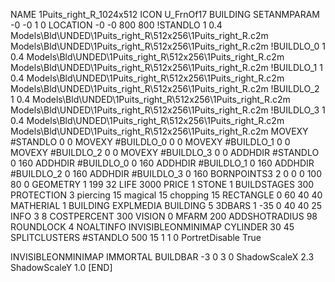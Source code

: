 NAME 1Puits_right_R_1024x512
ICON U_FrnOf17
BUILDING
SETANMPARAM -0 -0 1 0
LOCATION -0 -0 800 800
!STANDLO      1 0.4 Models\Bld\UNDED\1Puits_right_R\512x256\1Puits_right_R.c2m Models\Bld\UNDED\1Puits_right_R\512x256\1Puits_right_R.c2m 
!BUILDLO_0    1 0.4 Models\Bld\UNDED\1Puits_right_R\512x256\1Puits_right_R.c2m Models\Bld\UNDED\1Puits_right_R\512x256\1Puits_right_R.c2m 
!BUILDLO_1    1 0.4 Models\Bld\UNDED\1Puits_right_R\512x256\1Puits_right_R.c2m Models\Bld\UNDED\1Puits_right_R\512x256\1Puits_right_R.c2m 
!BUILDLO_2    1 0.4 Models\Bld\UNDED\1Puits_right_R\512x256\1Puits_right_R.c2m Models\Bld\UNDED\1Puits_right_R\512x256\1Puits_right_R.c2m 
!BUILDLO_3    1 0.4 Models\Bld\UNDED\1Puits_right_R\512x256\1Puits_right_R.c2m Models\Bld\UNDED\1Puits_right_R\512x256\1Puits_right_R.c2m 
MOVEXY #STANDLO   0 0
MOVEXY #BUILDLO_0 0 0
MOVEXY #BUILDLO_1 0 0
MOVEXY #BUILDLO_2 0 0
MOVEXY #BUILDLO_3 0 0
ADDHDIR #STANDLO 0 160
ADDHDIR #BUILDLO_0 0 160
ADDHDIR #BUILDLO_1 0 160
ADDHDIR #BUILDLO_2 0 160
ADDHDIR #BUILDLO_3 0 160
BORNPOINTS3 2 0 0 0 100 80 0
GEOMETRY 1 199 32
LIFE     3000
PRICE 1 STONE 1
BUILDSTAGES 300
PROTECTION 3 piercing 15 magical 15 chopping 15
RECTANGLE    0 60 40 40
MATHERIAL 1 BUILDING
EXPLMEDIA BUILDING 5
3DBARS 1 -35 0 40 40 25
INFO 3 8
COSTPERCENT 300
VISION 0
MFARM 200
ADDSHOTRADIUS 98
ROUNDLOCK 4
NOALTINFO
INVISIBLEONMINIMAP
CYLINDER 30 45
SPLITCLUSTERS #STANDLO 500 15 1 1 0
PortretDisable True

INVISIBLEONMINIMAP
IMMORTAL
BUILDBAR -3 0 3 0
ShadowScaleX 2.3
ShadowScaleY 1.0
[END]
